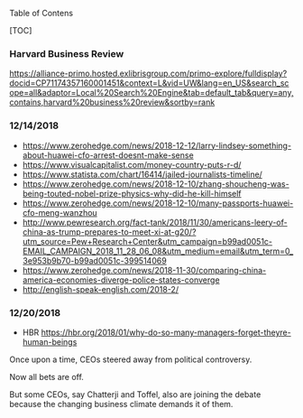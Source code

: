 Table of Contens

[TOC]

### Harvard Business Review

https://alliance-primo.hosted.exlibrisgroup.com/primo-explore/fulldisplay?docid=CP71174357160001451&context=L&vid=UW&lang=en_US&search_scope=all&adaptor=Local%20Search%20Engine&tab=default_tab&query=any,contains,harvard%20business%20review&sortby=rank



### 12/14/2018

- 
  https://www.zerohedge.com/news/2018-12-12/larry-lindsey-something-about-huawei-cfo-arrest-doesnt-make-sense
- https://www.visualcapitalist.com/money-country-puts-r-d/
- https://www.statista.com/chart/16414/jailed-journalists-timeline/
- https://www.zerohedge.com/news/2018-12-10/zhang-shoucheng-was-being-touted-nobel-prize-physics-why-did-he-kill-himself
- https://www.zerohedge.com/news/2018-12-10/many-passports-huawei-cfo-meng-wanzhou
- http://www.pewresearch.org/fact-tank/2018/11/30/americans-leery-of-china-as-trump-prepares-to-meet-xi-at-g20/?utm_source=Pew+Research+Center&utm_campaign=b99ad0051c-EMAIL_CAMPAIGN_2018_11_28_06_08&utm_medium=email&utm_term=0_3e953b9b70-b99ad0051c-399514069
- https://www.zerohedge.com/news/2018-11-30/comparing-china-america-economies-diverge-police-states-converge
- <http://english-speak-english.com/2018-2/>



### 12/20/2018

- HBR <https://hbr.org/2018/01/why-do-so-many-managers-forget-theyre-human-beings>

Once upon a time, CEOs steered away from political controversy. 

Now all bets are off.

But some CEOs, say Chatterji and Toffel, also are joining the debate because the changing business climate demands it of them.  

 

